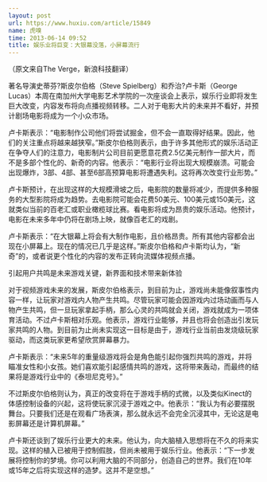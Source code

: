 ```yaml
---
layout: post
url: https://www.huxiu.com/article/15849
name: 虎嗅
time: 2013-06-14 09:52
title: 娱乐业将巨变：大银幕没落，小屏幕流行
---
```

（原文来自The Verge，新浪科技翻译）

著名导演史蒂芬?斯皮尔伯格（Steve Spielberg）和乔治?卢卡斯（George Lucas）本周在南加州大学电影艺术学院的一次座谈会上表示，娱乐行业即将发生巨大改变，内容发布将向点播视频转移。二人对于电影大片的未来并不看好，并预计剧场电影将成为一个小众市场。

卢卡斯表示：“电影制作公司他们将尝试掘金，但不会一直取得好结果。因此，他们的关注重点将越来越狭窄。”斯皮尔伯格则表示，由于许多其他形式的娱乐活动正在争夺人们的注意力，电影制片公司目前更愿意花费2.5亿美元制作一部大片，而不是多部个性化的、新奇的内容。他表示：“电影行业将出现大规模崩溃。可能会出现爆炸，3部、4部、甚至6部高预算电影将遭遇失利。这将再次改变行业形势。”

卢卡斯预计，在出现这样的大规模滑坡之后，电影院的数量将减少，而提供多种服务的大型影院将成为趋势。去电影院可能会花费50美元、100美元或150美元，这就类似当前的百老汇或职业橄榄球比赛。看电影将成为昂贵的娱乐活动。他预计，电影在未来多年中仍将在剧场上映，就像百老汇的戏剧。

卢卡斯表示：“在大银幕上将会有大制作电影，且价格昂贵。所有其他内容都会出现在小屏幕上。现在的情况已几乎是这样。”斯皮尔伯格和卢卡斯均认为，“新奇”的，或者说更个性化的内容的发布正转向流媒体视频点播。

引起用户共鸣是未来游戏关键，新界面和技术带来新体验

对于视频游戏未来的发展，斯皮尔伯格表示，到目前为止，游戏尚未能像叙事性内容一样，让玩家对游戏内人物产生共鸣。尽管玩家可能会因游戏内过场动画而与人物产生共鸣，但一旦玩家拿起手柄，那么心灵的共鸣就会关闭，游戏就成为一项体育活动。不过卢卡斯相对乐观。他表示，游戏行业能够，并且也将会创造出引发玩家共鸣的人物。到目前为止尚未实现这一目标是由于，游戏行业当前由发烧级玩家驱动，而这类玩家更希望欣赏屏幕暴力。

卢卡斯表示：“未来5年的重量级游戏将会是角色能引起你强烈共鸣的游戏，并将瞄准女性和小女孩。她们喜欢能引起感情共鸣的游戏，这将带来轰动，而最终的结果将是游戏行业中的《泰坦尼克号》。”

不过斯皮尔伯格则认为，真正的改变将在于游戏手柄的式微，以及类似Kinect的体感控制设备的兴起，这将使玩家沉浸于游戏之中。他表示：“我认为有必要摆脱舞台。只要我们还是在观看广场表演，那么就永远不会完全沉浸其中，无论这是电影屏幕还是计算机屏幕。”

卢卡斯还谈到了娱乐行业更大的未来。他认为，向大脑植入思想将在不久的将来实现。这样的植入已被用于控制假肢，但尚未被用于娱乐行业。他表示：“下一步发展将控制你的梦境。你可以利用大脑的不同部分，创造自己的世界。我们在10年或15年之后将实现这样的造梦。这并不是空想。”

